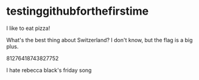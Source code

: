 # testinggithubforthefirstime

I like to eat pizza!

What's the best thing about Switzerland? I don't know, but the flag is a big plus.

81276418743827752

I hate rebecca black's friday song
